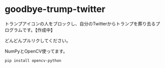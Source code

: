 # goodbye-trump-twitter
トランプアイコンの人をブロックし、自分のTwitterからトランプを葬り去るプログラムです。【作成中】

どんどんプルリクしてください。

NumPyとOpenCV使ってます。

```pip install opencv-python```
